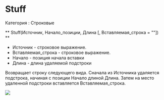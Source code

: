 ﻿
# Stuff

Категория : Строковые

** Stuff(Источник, Начало_позиции, Длина [, Вставляемая_строка = ""]) **

* Источник - строковое выражение.
* Вставляемая_строка - строковое выражение.
* Начало - позиция начала вставки
* Длина - длина удаляемой подстроки

Возвращает строку следующего вида. Сначала из Источника удаляется подстрока, начиная с позиции Начало длиной Длина. Затем на место удаленной подстроки вставляется Вставляемая_строка.

![](/mediatag>Строковые)

